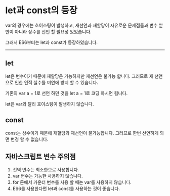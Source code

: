 # let과 const의 등장

var의 경우에는 호이스팅이 발생하고, 재선언과 재할당이 자유로운 문제점들과 변수 뿐만이 아니라 상수를 선언 할 필요성 있었습니다.

그래서 ES6부터는 let과 const가 등장하였습니다.

---

## let

let은 변수이기 때문에 재할당은 가능하지만 재선언은 불가능 합니다.
그러므로 재 선언으로 인한 인적 실수를 미연에 방지 할 수 있습니다.

기존의 var a = 1로 선언 하던 것을 let a = 1로 코딩 하시면 됩니다.

let은 var와 달리 호이스팅이 발생하지 않습니다.

## const

const는 상수이기 때문에 재할당과 재선언이 불가능합니다.
그러므로 한번 선언하게 되면 변경 할 수 없습니다.

## 자바스크립트 변수 주의점

1. 전역 변수는 최소한으로 사용합니다.
2. var 변수는 가능한 사용하지 않습니다.
3. for 문에서 카운터 변수를 사용 할 때는 var를 사용하지 않습니다.
4. ES6를 사용한다면 let과 const를 사용하는 것이 좋습니다.
